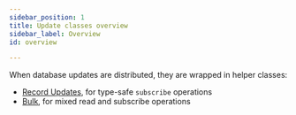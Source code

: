 ```yaml
---
sidebar_position: 1
title: Update classes overview
sidebar_label: Overview
id: overview

---
```


When database updates are distributed, they are wrapped in helper classes: 

- [Record Updates](../record-update), for type-safe `subscribe` operations
- [Bulk](../bulk), for mixed read and subscribe operations
